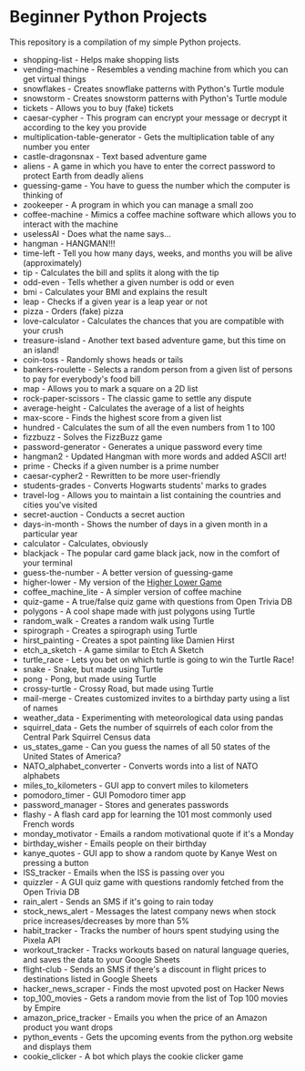 # Beginner Python Projects

This repository is a compilation of my simple Python projects.

- shopping-list - Helps make shopping lists
- vending-machine - Resembles a vending machine from which you can get virtual things
- snowflakes - Creates snowflake patterns with Python's Turtle module
- snowstorm - Creates snowstorm patterns with Python's Turtle module
- tickets - Allows you to buy (fake) tickets
- caesar-cypher - This program can encrypt your message or decrypt it according to the key you provide
- multiplication-table-generator - Gets the multiplication table of any number you enter
- castle-dragonsnax - Text based adventure game
- aliens - A game in which you have to enter the correct password to protect Earth from deadly aliens
- guessing-game - You have to guess the number which the computer is thinking of
- zookeeper - A program in which you can manage a small zoo
- coffee-machine - Mimics a coffee machine software which allows you to interact with the machine
- uselessAI - Does what the name says...
- hangman - HANGMAN!!!
- time-left - Tell you how many days, weeks, and months you will be alive (approximately)
- tip - Calculates the bill and splits it along with the tip
- odd-even - Tells whether a given number is odd or even
- bmi - Calculates your BMI and explains the result
- leap - Checks if a given year is a leap year or not
- pizza - Orders (fake) pizza
- love-calculator - Calculates the chances that you are compatible with your crush
- treasure-island - Another text based adventure game, but this time on an island!
- coin-toss - Randomly shows heads or tails
- bankers-roulette - Selects a random person from a given list of persons to pay for everybody's food bill
- map - Allows you to mark a square on a 2D list
- rock-paper-scissors - The classic game to settle any dispute
- average-height - Calculates the average of a list of heights
- max-score - Finds the highest score from a given list
- hundred - Calculates the sum of all the even numbers from 1 to 100
- fizzbuzz - Solves the FizzBuzz game
- password-generator - Generates a unique password every time
- hangman2 - Updated Hangman with more words and added ASCII art!
- prime - Checks if a given number is a prime number
- caesar-cypher2 - Rewritten to be more user-friendly
- students-grades - Converts Hogwarts students' marks to grades
- travel-log - Allows you to maintain a list containing the countries and cities you've visited
- secret-auction - Conducts a secret auction
- days-in-month - Shows the number of days in a given month in a particular year
- calculator - Calculates, obviously
- blackjack - The popular card game black jack, now in the comfort of your terminal
- guess-the-number - A better version of guessing-game
- higher-lower - My version of the [Higher Lower Game](higherlowergame.com)
- coffee_machine_lite - A simpler version of coffee machine
- quiz-game - A true/false quiz game with questions from Open Trivia DB
- polygons - A cool shape made with just polygons using Turtle
- random_walk - Creates a random walk using Turtle
- spirograph - Creates a spirograph using Turtle
- hirst_painting - Creates a spot painting like Damien Hirst
- etch_a_sketch - A game similar to Etch A Sketch
- turtle_race - Lets you bet on which turtle is going to win the Turtle Race!
- snake - Snake, but made using Turtle
- pong - Pong, but made using Turtle
- crossy-turtle - Crossy Road, but made using Turtle
- mail-merge - Creates customized invites to a birthday party using a list of names
- weather_data - Experimenting with meteorological data using pandas
- squirrel_data - Gets the number of squirrels of each color from the Central Park Squirrel Census data
- us_states_game - Can you guess the names of all 50 states of the United States of America?
- NATO_alphabet_converter - Converts words into a list of NATO alphabets
- miles_to_kilometers - GUI app to convert miles to kilometers
- pomodoro_timer - GUI Pomodoro timer app
- password_manager - Stores and generates passwords
- flashy - A flash card app for learning the 101 most commonly used French words
- monday_motivator - Emails a random motivational quote if it's a Monday
- birthday_wisher - Emails people on their birthday
- kanye_quotes - GUI app to show a random quote by Kanye West on pressing a button
- ISS_tracker - Emails when the ISS is passing over you
- quizzler - A GUI quiz game with questions randomly fetched from the Open Trivia DB
- rain_alert - Sends an SMS if it's going to rain today
- stock_news_alert - Messages the latest company news when stock price increases/decreases by more than 5%
- habit_tracker - Tracks the number of hours spent studying using the Pixela API
- workout_tracker - Tracks workouts based on natural language queries, and saves the data to your Google Sheets
- flight-club - Sends an SMS if there's a discount in flight prices to destinations listed in Google Sheets
- hacker_news_scraper - Finds the most upvoted post on Hacker News
- top_100_movies - Gets a random movie from the list of Top 100 movies by Empire
- amazon_price_tracker - Emails you when the price of an Amazon product you want drops
- python_events - Gets the upcoming events from the python.org website and displays them
- cookie_clicker - A bot which plays the cookie clicker game
